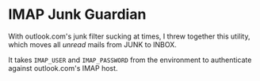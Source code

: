 # IMAP Junk Guardian

With outlook.com's junk filter sucking  at times, I threw
together this utility, which moves all *unread* mails from
JUNK to INBOX.

It takes `IMAP_USER` and `IMAP_PASSWORD` from the environment
to authenticate against outlook.com's IMAP host.
